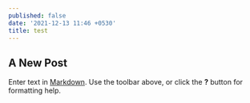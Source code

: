 ```yaml
---
published: false
date: '2021-12-13 11:46 +0530'
title: test
---
```

## A New Post

Enter text in [Markdown](http://daringfireball.net/projects/markdown/). Use the toolbar above, or click the **?** button for formatting help.

